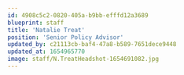 ```yaml
---
id: 4908c5c2-0820-405a-b9bb-efffd12a3689
blueprint: staff
title: 'Natalie Treat'
position: 'Senior Policy Advisor'
updated_by: c21113cb-baf4-47a8-b589-7651dece9448
updated_at: 1654965770
image: staff/N.TreatHeadshot-1654691082.jpg
---
```

